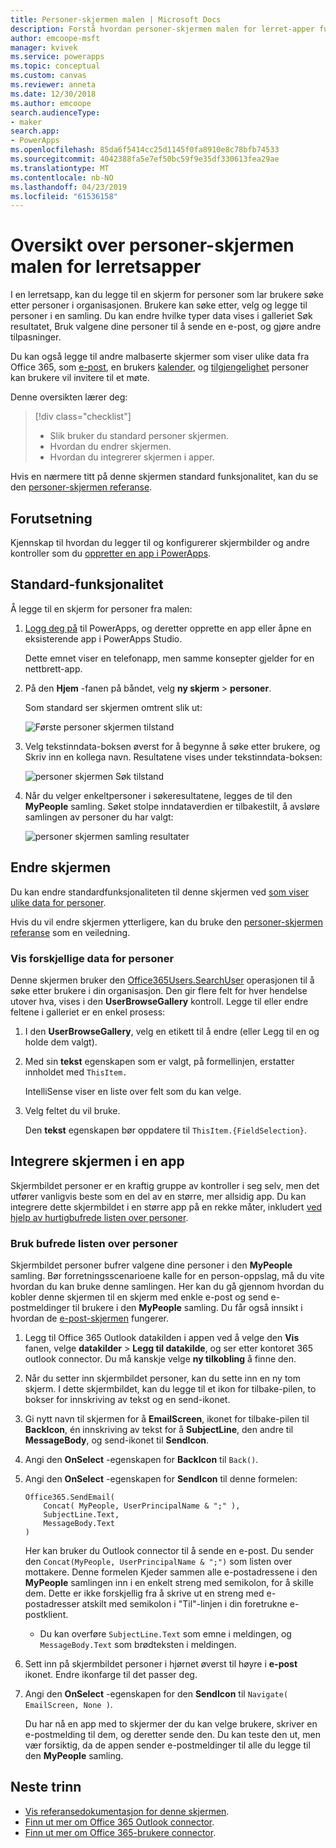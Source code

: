 ```yaml
---
title: Personer-skjermen malen | Microsoft Docs
description: Forstå hvordan personer-skjermen malen for lerret-apper fungerer og hvordan du utvider skjermen for din egen brukstilfeller
author: emcoope-msft
manager: kvivek
ms.service: powerapps
ms.topic: conceptual
ms.custom: canvas
ms.reviewer: anneta
ms.date: 12/30/2018
ms.author: emcoope
search.audienceType:
- maker
search.app:
- PowerApps
ms.openlocfilehash: 85da6f5414cc25d1145f0fa8910e8c78bfb74533
ms.sourcegitcommit: 4042388fa5e7ef50bc59f9e35df330613fea29ae
ms.translationtype: MT
ms.contentlocale: nb-NO
ms.lasthandoff: 04/23/2019
ms.locfileid: "61536158"
---
```

# <a name="overview-of-the-people-screen-template-for-canvas-apps"></a>Oversikt over personer-skjermen malen for lerretsapper

I en lerretsapp, kan du legge til en skjerm for personer som lar brukere søke etter personer i organisasjonen. Brukere kan søke etter, velg og legge til personer i en samling. Du kan endre hvilke typer data vises i galleriet Søk resultatet, Bruk valgene dine personer til å sende en e-post, og gjøre andre tilpasninger.

Du kan også legge til andre malbaserte skjermer som viser ulike data fra Office 365, som [e-post](email-screen-overview.md), en brukers [kalender](calendar-screen-overview.md), og [tilgjengelighet](meeting-screen-overview.md) personer kan brukere vil invitere til et møte.

Denne oversikten lærer deg:
> [!div class="checklist"]
> * Slik bruker du standard personer skjermen.
> * Hvordan du endrer skjermen.
> * Hvordan du integrerer skjermen i apper.

Hvis en nærmere titt på denne skjermen standard funksjonalitet, kan du se den [personer-skjermen referanse](people-screen-reference.md).

## <a name="prerequisite"></a>Forutsetning

Kjennskap til hvordan du legger til og konfigurerer skjermbilder og andre kontroller som du [oppretter en app i PowerApps](../data-platform-create-app-scratch.md).

## <a name="default-functionality"></a>Standard-funksjonalitet

Å legge til en skjerm for personer fra malen:

1. [Logg deg på](http://web.powerapps.com?utm_source=padocs&utm_medium=linkinadoc&utm_campaign=referralsfromdoc) til PowerApps, og deretter opprette en app eller åpne en eksisterende app i PowerApps Studio.

    Dette emnet viser en telefonapp, men samme konsepter gjelder for en nettbrett-app.

1. På den **Hjem** -fanen på båndet, velg **ny skjerm** > **personer**.

    Som standard ser skjermen omtrent slik ut:

    ![Første personer skjermen tilstand](media/people-screen/people-screen-empty.png)

1. Velg tekstinndata-boksen øverst for å begynne å søke etter brukere, og Skriv inn en kollega navn. Resultatene vises under tekstinndata-boksen:

    ![personer skjermen Søk tilstand](media/people-screen/people-browse-gall-full.png)

1. Når du velger enkeltpersoner i søkeresultatene, legges de til den **MyPeople** samling. Søket stolpe inndataverdien er tilbakestilt, å avsløre samlingen av personer du har valgt:

    ![personer skjermen samling resultater](media/people-screen/people-people-gall-full.png)

## <a name="modify-the-screen"></a>Endre skjermen

Du kan endre standardfunksjonaliteten til denne skjermen ved [som viser ulike data for personer](people-screen-overview.md#show-different-data-for-people).

Hvis du vil endre skjermen ytterligere, kan du bruke den [personer-skjermen referanse](./people-screen-reference.md) som en veiledning.

### <a name="show-different-data-for-people"></a>Vis forskjellige data for personer

Denne skjermen bruker den [Office365Users.SearchUser](https://docs.microsoft.com/connectors/office365users/#searchuser) operasjonen til å søke etter brukere i din organisasjon. Den gir flere felt for hver hendelse utover hva, vises i den **UserBrowseGallery** kontroll. Legge til eller endre feltene i galleriet er en enkel prosess:

1. I den **UserBrowseGallery**, velg en etikett til å endre (eller Legg til en og holde dem valgt).

1. Med sin **tekst** egenskapen som er valgt, på formellinjen, erstatter innholdet med `ThisItem.`

    IntelliSense viser en liste over felt som du kan velge.

1. Velg feltet du vil bruke.

    Den **tekst** egenskapen bør oppdatere til `ThisItem.{FieldSelection}`.

## <a name="integrate-the-screen-into-an-app"></a>Integrere skjermen i en app

Skjermbildet personer er en kraftig gruppe av kontroller i seg selv, men det utfører vanligvis beste som en del av en større, mer allsidig app. Du kan integrere dette skjermbildet i en større app på en rekke måter, inkludert [ved hjelp av hurtigbufrede listen over personer](people-screen-overview.md#use-your-cached-list-of-people).

### <a name="use-your-cached-list-of-people"></a>Bruk bufrede listen over personer

Skjermbildet personer bufrer valgene dine personer i den **MyPeople** samling. Bør forretningsscenarioene kalle for en person-oppslag, må du vite hvordan du kan bruke denne samlingen. Her kan du gå gjennom hvordan du kobler denne skjermen til en skjerm med enkle e-post og send e-postmeldinger til brukere i den **MyPeople** samling. Du får også innsikt i hvordan de [e-post-skjermen](./email-screen-overview.md) fungerer.

1. Legg til Office 365 Outlook datakilden i appen ved å velge den **Vis** fanen, velge **datakilder** > **Legg til datakilde**, og ser etter kontoret 365 outlook connector. Du må kanskje velge **ny tilkobling** å finne den.
1. Når du setter inn skjermbildet personer, kan du sette inn en ny tom skjerm. I dette skjermbildet, kan du legge til et ikon for tilbake-pilen, to bokser for innskriving av tekst og en send-ikonet.
1. Gi nytt navn til skjermen for å **EmailScreen**, ikonet for tilbake-pilen til **BackIcon**, én innskriving av tekst for å **SubjectLine**, den andre til **MessageBody**, og send-ikonet til **SendIcon**.
1. Angi den **OnSelect** -egenskapen for **BackIcon** til `Back()`.
1. Angi den **OnSelect** -egenskapen for **SendIcon** til denne formelen:

    ```powerapps-dot
    Office365.SendEmail( 
        Concat( MyPeople, UserPrincipalName & ";" ), 
        SubjectLine.Text, 
        MessageBody.Text 
    )
    ```
    
    Her kan bruker du Outlook connector til å sende en e-post. Du sender den `Concat(MyPeople, UserPrincipalName & ";")` som listen over mottakere. Denne formelen Kjeder sammen alle e-postadressene i den **MyPeople** samlingen inn i en enkelt streng med semikolon, for å skille dem. Dette er ikke forskjellig fra å skrive ut en streng med e-postadresser atskilt med semikolon i "Til"-linjen i din foretrukne e-postklient.
    * Du kan overføre `SubjectLine.Text` som emne i meldingen, og `MessageBody.Text` som brødteksten i meldingen.
1. Sett inn på skjermbildet personer i hjørnet øverst til høyre i **e-post** ikonet.
   Endre ikonfarge til det passer deg.
1. Angi den **OnSelect** -egenskapen for den **SendIcon** til `Navigate( EmailScreen, None )`.

    Du har nå en app med to skjermer der du kan velge brukere, skriver en e-postmelding til dem, og deretter sende den. Du kan teste den ut, men vær forsiktig, da de appen sender e-postmeldinger til alle du legge til den **MyPeople** samling.

## <a name="next-steps"></a>Neste trinn

* [Vis referansedokumentasjon for denne skjermen](./people-screen-reference.md).
* [Finn ut mer om Office 365 Outlook connector](../connections/connection-office365-outlook.md).
* [Finn ut mer om Office 365-brukere connector](../connections/connection-office365-users.md).
